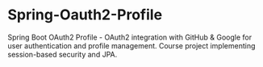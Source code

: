 # Spring-Oauth2-Profile
Spring Boot OAuth2 Profile - OAuth2 integration with GitHub &amp; Google for user authentication and profile management. Course project implementing session-based security and JPA.
